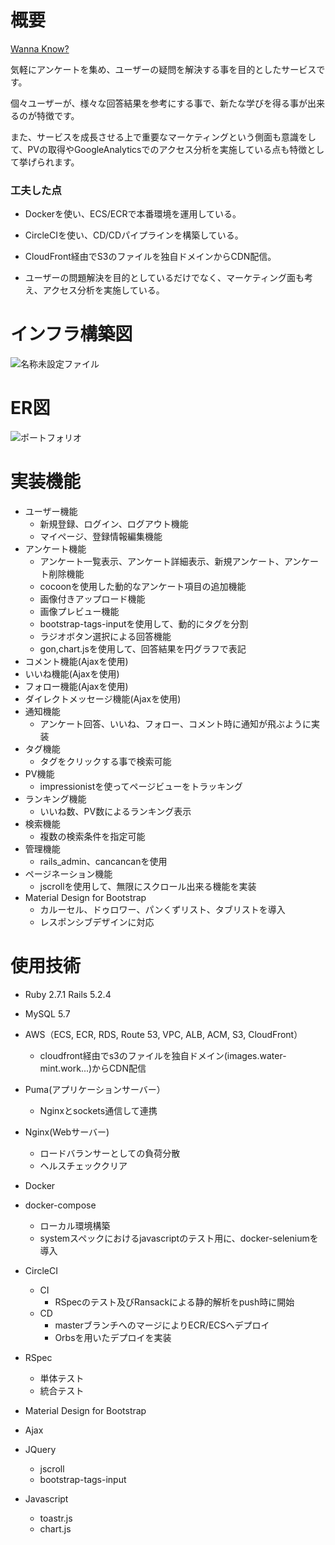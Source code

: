 # 概要
[Wanna Know?](https://www.water-mint.work/)

気軽にアンケートを集め、ユーザーの疑問を解決する事を目的としたサービスです。

個々ユーザーが、様々な回答結果を参考にする事で、新たな学びを得る事が出来るのが特徴です。

また、サービスを成長させる上で重要なマーケティングという側面も意識をして、PVの取得やGoogleAnalyticsでのアクセス分析を実施している点も特徴として挙げられます。

### 工夫した点
  - Dockerを使い、ECS/ECRで本番環境を運用している。
  
  - CircleCIを使い、CD/CDパイプラインを構築している。
  
  - CloudFront経由でS3のファイルを独自ドメインからCDN配信。
  
  - ユーザーの問題解決を目的としているだけでなく、マーケティング面も考え、アクセス分析を実施している。

# インフラ構築図
![名称未設定ファイル](https://user-images.githubusercontent.com/45557213/89125277-4d3d0f00-d518-11ea-811f-fd61c44baab2.png)
# ER図
![ポートフォリオ](https://user-images.githubusercontent.com/45557213/89125323-9beaa900-d518-11ea-89dd-aa62e14bbed4.png)
# 実装機能

- ユーザー機能
  - 新規登録、ログイン、ログアウト機能
  - マイページ、登録情報編集機能
- アンケート機能
  - アンケート一覧表示、アンケート詳細表示、新規アンケート、アンケート削除機能
  - cocoonを使用した動的なアンケート項目の追加機能
  - 画像付きアップロード機能
  - 画像プレビュー機能
  - bootstrap-tags-inputを使用して、動的にタグを分割
  - ラジオボタン選択による回答機能
  - gon,chart.jsを使用して、回答結果を円グラフで表記
- コメント機能(Ajaxを使用)
- いいね機能(Ajaxを使用)
- フォロー機能(Ajaxを使用)
- ダイレクトメッセージ機能(Ajaxを使用)
- 通知機能
  - アンケート回答、いいね、フォロー、コメント時に通知が飛ぶように実装
- タグ機能
  - タグをクリックする事で検索可能
- PV機能
  - impressionistを使ってページビューをトラッキング
- ランキング機能
  - いいね数、PV数によるランキング表示
- 検索機能
  - 複数の検索条件を指定可能
- 管理機能
  - rails_admin、cancancanを使用
- ページネーション機能
  - jscrollを使用して、無限にスクロール出来る機能を実装
- Material Design for Bootstrap
  - カルーセル、ドゥロワー、パンくずリスト、タブリストを導入
  - レスポンシブデザインに対応

# 使用技術

- Ruby 2.7.1 Rails 5.2.4

- MySQL 5.7

- AWS（ECS, ECR, RDS, Route 53, VPC, ALB, ACM, S3, CloudFront）
  - cloudfront経由でs3のファイルを独自ドメイン(images.water-mint.work...)からCDN配信
  
- Puma(アプリケーションサーバー）
  - Nginxとsockets通信して連携
- Nginx(Webサーバー)
  - ロードバランサーとしての負荷分散
  - ヘルスチェッククリア

- Docker
- docker-compose
  - ローカル環境構築
  - systemスペックにおけるjavascriptのテスト用に、docker-seleniumを導入

- CircleCI
  - CI
    - RSpecのテスト及びRansackによる静的解析をpush時に開始
  - CD
    - masterブランチへのマージによりECR/ECSへデプロイ
    - Orbsを用いたデプロイを実装

- RSpec
  - 単体テスト
  - 統合テスト

- Material Design for Bootstrap

- Ajax

- JQuery
  - jscroll
  - bootstrap-tags-input
  
- Javascript
  - toastr.js
  - chart.js
